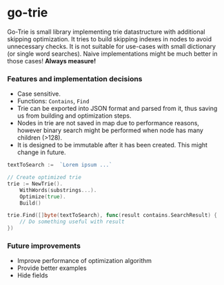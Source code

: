 # go-trie
Go-Trie is small library implementing trie datastructure with additional skipping optimization. It tries to build skipping indexes in nodes to avoid unnecessary checks. 
It is not suitable for use-cases with small dictionary (or single word searches). Naive implementations might be much better in those cases! **Always measure!**

### Features and implementation decisions
- Case sensitive.
- Functions: `Contains`, `Find`
- Trie can be exported into JSON format and parsed from it, thus saving us from building and optimization steps.
- Nodes in trie are not saved in map due to performance reasons, however binary search might be performed when node has many children (>128).
- It is designed to be immutable after it has been created. This might change in future.

```go
textToSearch :=  `Lorem ipsum ...`

// Create optimized trie
trie := NewTrie().
    WithWords(substrings...).
    Optimize(true).
    Build()

trie.Find([]byte(textToSearch), func(result contains.SearchResult) {
    // Do something useful with result
})
```

### Future improvements
- Improve performance of optimization algorithm 
- Provide better examples
- Hide fields
